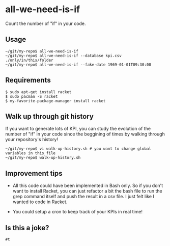 # all-we-need-is-if
Count the number of "if" in your code.

## Usage

```
~/git/my-repo$ all-we-need-is-if
~/git/my-repo$ all-we-need-is-if --database kpi.csv ./only/in/this/folder
~/git/my-repo$ all-we-need-is-if --fake-date 1969-01-01T09:30:00
```

## Requirements

```
$ sudo apt-get install racket
$ sudo pacman -S racket
$ my-favorite-package-manager install racket
```

## Walk up through git history

If you want to generate lots of KPI, you can study the evolution of the number of "if" in your code
since the beggining of times by walking through your repository's history!

```
~/git/my-repo$ vi walk-up-history.sh # you want to change global variables in this file
~/git/my-repo$ walk-up-history.sh
```

## Improvement tips

* All this code could have been implemented in Bash only. So if you don't want to install Racket, you can just refactor a bit the bash file to run the grep command itself and push the result in a csv file. I just felt like I wanted to code in Racket.

* You could setup a cron to keep track of your KPIs in real time!

## Is this a joke?

`#t`
